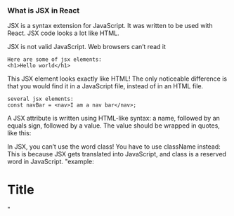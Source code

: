 <h3>What is JSX in React</h3>
<P>JSX is a syntax extension for JavaScript. It was written to be used with React. JSX code looks a lot like HTML.</P>
<p>JSX is not valid JavaScript. Web browsers can’t read it</p>

```
Here are some of jsx elements:
<h1>Hello world</h1>
```

<p>This JSX element looks exactly like HTML! The only noticeable difference is that you would find it in a JavaScript file, instead of in an HTML file.</p>

```
several jsx elements:
const navBar = <nav>I am a nav bar</nav>;
```

<p>A JSX attribute is written using HTML-like syntax: a name, followed by an equals sign, followed by a value. The value should be wrapped in quotes, like this:</p>

<p>In JSX, you can’t use the word class! You have to use className instead:
This is because JSX gets translated into JavaScript, and class is a reserved word in JavaScript.
"example:<h1 className="big">Title</h1>"

